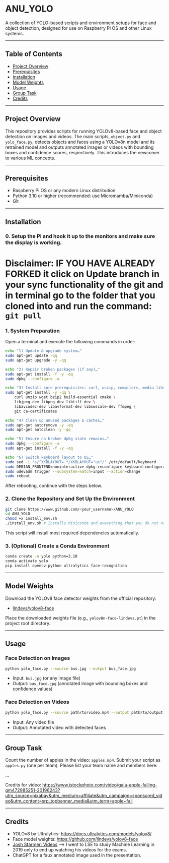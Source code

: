 # ANU_YOLO

A collection of YOLO-based scripts and environment setups for face and object detection, designed for use on Raspberry Pi OS and other Linux systems.

---

## Table of Contents
- [Project Overview](#project-overview)
- [Prerequisites](#prerequisites)
- [Installation](#installation)
- [Model Weights](#model-weights)
- [Usage](#usage)
- [Group Task](#group-task)
- [Credits](#credits)

---

## Project Overview
This repository provides scripts for running YOLOv8-based face and object detection on images and videos. The main scripts, `object.py` and `yolo_face.py`, detects objects and faces using a YOLOv8n model and its retrained model and outputs annotated images or videos with bounding boxes and confidence scores, respectively. This introduces the newcomer to various ML concepts.

---

## Prerequisites
- Raspberry Pi OS or any modern Linux distribution
- Python 3.10 or higher (recommended: use Micromamba/Miniconda)
- Git

---

## Installation

### 0. Setup the Pi and hook it up to the monitors and make sure the display is working.

# Disclaimer: IF YOU HAVE ALREADY FORKED it click on Update branch in your sync functionality of the git and in terminal go to the folder that you cloned into and run the command: `git pull`

### 1. System Preparation
Open a terminal and execute the following commands in order:

```bash
echo "1) Update & upgrade system…"
sudo apt-get update -qq
sudo apt-get upgrade -y -qq

echo "2) Repair broken packages (if any)…"
sudo apt-get install -f -y -qq
sudo dpkg --configure -a

echo "3) Install core prerequisites: curl, unzip, compilers, media libs…"
sudo apt-get install -y -qq \
    curl unzip wget bzip2 build-essential cmake \
    libjpeg-dev libpng-dev libtiff-dev \
    libavcodec-dev libavformat-dev libswscale-dev ffmpeg \
    git ca-certificates

echo "4) Clean up unused packages & caches…"
sudo apt-get autoremove -y -qq
sudo apt-get autoclean -y -qq

echo "5) Ensure no broken dpkg state remains…"
sudo dpkg --configure -a
sudo apt-get install -f -y -qq

echo "6) Switch keyboard layout to US…"
sudo sed -i 's/^XKBLAYOUT=.*/XKBLAYOUT="us"/' /etc/default/keyboard
sudo DEBIAN_FRONTEND=noninteractive dpkg-reconfigure keyboard-configuration
sudo udevadm trigger --subsystem-match=input --action=change
sudo reboot
```

After rebooting, continue with the steps below.

### 2. Clone the Repository and Set Up the Environment

```bash
git clone https://www.github.com/<your_username>/ANU_YOLO
cd ANU_YOLO
chmod +x install_env.sh
./install_env.sh # Installs Miniconda and everything that you do not need to worry about
```

This script will install most required dependencies automatically.

### 3. (Optional) Create a Conda Environment

```bash
conda create -n yolo python=3.10
conda activate yolo
pip install opencv-python ultralytics face-recognition
```

---

## Model Weights

Download the YOLOv8 face detector weights from the official repository:
- [lindevs/yolov8-face](https://github.com/lindevs/yolov8-face)

Place the downloaded weights file (e.g., `yolov8n-face-lindevs.pt`) in the project root directory.

---

## Usage

### Face Detection on Images

```bash
python yolo_face.py --source bus.jpg --output bus_face.jpg
```
- Input: `bus.jpg` (or any image file)
- Output: `bus_face.jpg` (annotated image with bounding boxes and confidence values)

### Face Detection on Videos

```bash
python yolo_face.py --source path/to/video.mp4 --output path/to/output.mp4
```
- Input: Any video file
- Output: Annotated video with detected faces

---

## Group Task

Count the number of apples in the video: `apples.mp4`. Submit your script as `apples.py` (one per team). Please list your team name and members here:

...

Credits for video: https://www.istockphoto.com/video/gala-apple-falling-gm472985251-20196243?utm_source=pixabay&utm_medium=affiliate&utm_campaign=sponsored_video&utm_content=srp_topbanner_media&utm_term=apple+fall

---

## Credits

- YOLOv8 by Ultralytics: https://docs.ultralytics.com/models/yolov8/
- Face model weights: https://github.com/lindevs/yolov8-face
- [Josh Starmer: Videos](https://www.youtube.com/channel/UCtYLUTtgS3k1Fg4y5tAhLbw) --> I went to LSE to study Machine Learning in 2019 only to end up watching his videos for the exams.
- ChatGPT for a faux annotated image used in the presentation.
